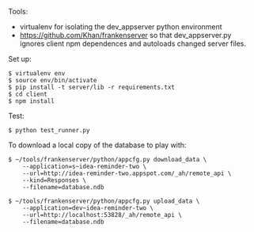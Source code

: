 Tools:

  - virtualenv for isolating the dev_appserver python environment
  - https://github.com/Khan/frankenserver so that dev_appserver.py ignores
    client npm dependences and autoloads changed server files.

Set up:

    $ virtualenv env
    $ source env/bin/activate
    $ pip install -t server/lib -r requirements.txt
    $ cd client
    $ npm install

Test:

    $ python test_runner.py

To download a local copy of the database to play with:

    $ ~/tools/frankenserver/python/appcfg.py download_data \
        --application=s~idea-reminder-two \
        --url=http://idea-reminder-two.appspot.com/_ah/remote_api \
        --kind=Responses \
        --filename=database.ndb

    $ ~/tools/frankenserver/python/appcfg.py upload_data \
        --application=dev~idea-reminder-two \
        --url=http://localhost:53828/_ah/remote_api \
        --filename=database.ndb
